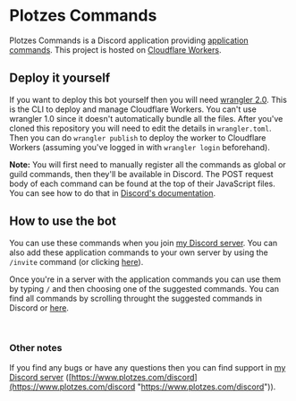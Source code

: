 # Plotzes Commands
Plotzes Commands is a Discord application providing [application commands](https://discord.com/developers/docs/interactions/application-commands "application commands"). This project is hosted on [Cloudflare Workers](https://developers.cloudflare.com/workers/ "Cloudflare Workers").

## Deploy it yourself
If you want to deploy this bot yourself then you will need [wrangler 2.0](https://github.com/cloudflare/wrangler2). This is the CLI to deploy and manage Cloudflare Workers. You can't use wrangler 1.0 since it doesn't automatically bundle all the files. After you've cloned this repository you will need to edit the details in `wrangler.toml`. Then you can do `wrangler publish` to deploy the worker to Cloudflare Workers (assuming you've logged in with `wrangler login` beforehand).

**Note:** You will first need to manually register all the commands as global or guild commands, then they'll be available in Discord. The POST request body of each command can be found at the top of their JavaScript files. You can see how to do that in [Discord's documentation](https://discord.com/developers/docs/interactions/application-commands#registering-a-command).

## How to use the bot
You can use these commands when you join [my Discord server](https://www.plotzes.com/discord "my Discord server"). You can also add these application commands to your own server by using the `/invite` command (or clicking [here](https://discord.com/api/oauth2/authorize?client_id=865321519605612554&scope=applications.commands "here")).

Once you're in a server with the application commands you can use them by typing `/` and then choosing one of the suggested commands. You can find all commands by scrolling throught the suggested commands in Discord or [here](https://github.com/ImPlotzes/Discord-Slash-Commands/tree/main/commands "here").

<br>

### Other notes
If you find any bugs or have any questions then you can find support in [my Discord server](https://www.plotzes.com/discord "my Discord server") ([https://www.plotzes.com/discord](https://www.plotzes.com/discord "https://www.plotzes.com/discord")). 
